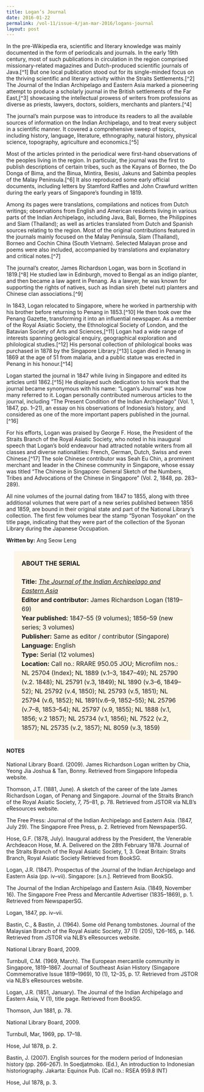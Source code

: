 ```yaml
---
title: Logan’s Journal
date: 2016-01-22
permalink: /vol-11/issue-4/jan-mar-2016/logans-journal
layout: post
---
```

In the pre-Wikipedia era, scientific and literary knowledge was mainly documented in the form of periodicals and journals. In the early 19th century, most of such publications in circulation in the region comprised missionary-related magazines and Dutch-produced scientific journals of Java.[^1] But one local publication stood out for its single-minded focus on the thriving scientific and literary activity within the Straits Settlements.[^2] The Journal of the Indian Archipelago and Eastern Asia marked a pioneering attempt to produce a scholarly journal in the British settlements of the Far East,[^3] showcasing the intellectual prowess of writers from professions as diverse as priests, lawyers, doctors, soldiers,  merchants  and planters.[^4]

The journal’s main purpose was to introduce its readers to all the available sources of information on the Indian Archipelago, and to treat every subject in a scientific manner. It covered a comprehensive sweep of topics, including history, language, literature, ethnography, natural history, physical science, topography, agriculture and economics.[^5]

Most of the articles printed in the periodical were first-hand observations of the peoples living in the region. In particular, the journal was the first to publish descriptions of certain tribes, such as the Kayans of Borneo, the Do Donga of Bima, and the Binua, Mintira, Besisi, Jakuns and Sabimba peoples of the Malay Peninsula.[^6] It also reproduced some early official documents, including letters by Stamford Raffles and John Crawfurd written during the early years of Singapore’s founding in 1819.

Among its pages were translations, compilations and notices from Dutch writings; observations from English and American residents living in various parts of the Indian Archipelago, including Java, Bali, Borneo, the Philippines and Siam (Thailand); as well as articles translated from Dutch and Spanish sources relating to the region. Most of the original contributions featured in the journals mainly focused on the Malay Peninsula, Siam (Thailand), Borneo and Cochin China (South Vietnam). Selected Malayan prose and poems were also included, accompanied by translations and explanatory and critical notes.[^7]

The journal’s creator, James Richardson Logan, was born in Scotland in 1819.[^8] He studied law in Edinburgh, moved to Bengal as an indigo planter, and then became a law agent in Penang. As a lawyer, he was known for supporting the rights of natives, such as Indian sireh (betel nut) planters and Chinese clan associations.[^9]

In 1843, Logan relocated to Singapore, where he worked in partnership with his brother before returning to Penang in 1853.[^10] He then took over the Penang Gazette, transforming it into an influential newspaper. As a member of the Royal Asiatic Society, the Ethnological Society of London, and the Batavian Society of  Arts  and Sciences,[^11] Logan had a wide range of interests spanning geological enquiry, geographical exploration  and philological  studies.[^12] His personal collection of philological books was purchased in 1878 by the Singapore Library.[^13] Logan died in Penang in 1869 at the age of 51 from malaria, and a public statue was erected in Penang in his honour.[^14]

Logan started the journal in 1847 while living in Singapore and edited its articles until 1862.[^15] He displayed such dedication to his work that the journal became synonymous with his name: “Logan’s Journal” was how many referred to it. Logan personally contributed numerous articles to the journal, including “The Present Condition of the Indian Archipelago” (Vol. 1, 1847, pp. 1–21), an essay on his observations of Indonesia’s history, and considered as one of the more important papers  published  in the journal.[^16]

For his efforts, Logan was praised by George F. Hose, the President of the Straits Branch of the Royal Asiatic Society, who noted in his inaugural speech that Logan’s bold endeavour had attracted notable writers from all classes and diverse nationalities: French, German, Dutch, Swiss and even Chinese.[^17] The sole Chinese contributor was Seah Eu Chin, a prominent merchant and leader in the Chinese community in Singapore, whose essay was titled “The Chinese in Singapore: General Sketch of the Numbers, Tribes and Advocations of the Chinese in Singapore” (Vol. 2, 1848, pp. 283–289).

All nine volumes of the journal dating from 1847 to 1855, along with three additional volumes that were part of a new series published between 1856 and 1859, are bound in their original state and part of the National Library’s collection. The first few volumes bear the stamp “Syonan Tosyokan” on the title page, indicating that they were part of the collection of the Syonan Library during the Japanese Occupation.

**Written by:** Ang Seow Leng

<span style="background-colour: #fdf5e6; padding: 20px; margin: 20px; background:#fdf5e6; display:block; font-size:1rem; line-height:1.5rem;"><b>ABOUT THE SERIAL</b>
<br><br>
<b>Title:</b> <i><a href="https://eservice.nlb.gov.sg/item_holding.aspx?bid=5007604">The Journal of the Indian Archipelago and Eastern Asia</a></i>
<br>
<b>Editor and contributor:</b> James Richardson Logan (1819–69)
<br>
<b>Year published:</b> 1847–55 (9 volumes); 1856–59 (new series; 3 volumes)
<br>
<b>Publisher:</b> Same as editor / contributor (Singapore)
<br>
<b>Language:</b> English
<br>
<b>Type:</b> Serial (12 volumes)
<br>
<b>Location:</b> Call no.: RRARE 950.05 JOU; Microfilm nos.: NL 25704 (Index); NL 1889 (v.1–3, 1847–49); NL 25790 (v.2. 1848); NL 25791 (v.3, 1849); NL 1890 (v.3–6, 1849– 52); NL 25792 (v.4, 1850); NL 25793 (v.5, 1851); NL 25794 (v.6, 1852); NL 1891(v.6–9, 1852–55); NL 25796 (v.7–8, 1853–54); NL 25797 (v.9, 1855); NL 1888 (v.1, 1856; v.2 1857); NL 25734 (v.1, 1856); NL 7522 (v.2, 1857); NL 25735 (v.2, 1857); NL 8059 (v.3, 1859)</span>
	
#### **NOTES**

National Library Board. (2009). James Richardson Logan written by Chia, Yeong Jia Joshua & Tan, Bonny. Retrieved from Singapore Infopedia website.

Thomson, J.T. (1881, June). A sketch of the career of the late James Richardson Logan, of Penang and Singapore. Journal of the Straits Branch of the Royal Asiatic Society, 7, 75–81, p. 78. Retrieved from JSTOR via NLB’s eResources website.

The Free Press: Journal of the Indian Archipelago and Eastern Asia. (1847, July 29). The Singapore Free Press, p. 2. Retrieved from NewspaperSG.

Hose, G.F. (1878, July). Inaugural address by the President, the Venerable Archdeacon Hose, M. A. Delivered on the 28th February 1878. Journal of the Straits Branch of the Royal Asiatic Society, 1, 3. Great Britain: Straits Branch, Royal Asiatic Society Retrieved from BookSG.

Logan, J.R. (1847). Prospectus of the Journal of the Indian Archipelago and Eastern Asia (pp. iv–vii). Singapore: [s.n.]. Retrieved from BookSG.

The Journal of the Indian Archipelago and Eastern Asia. (1849, November 16). The Singapore Free Press and Mercantile Advertiser (1835–1869), p. 1. Retrieved from NewspaperSG.

Logan, 1847, pp. iv–vii.

Bastin, C., & Bastin, J. (1964). Some old Penang tombstones. Journal of the Malaysian Branch of the Royal Asiatic Society, 37 (1) (205), 126–165, p. 146. Retrieved from JSTOR via NLB’s eResources website.

National Library Board, 2009.

Turnbull, C.M. (1969, March). The European mercantile community in Singapore, 1819–1867. Journal of Southeast Asian History (Singapore Commemorative Issue 1819–1969), 10 (1), 12–35, p. 17. Retrieved from JSTOR via NLB’s eResources website.

Logan, J.R. (1851, January). The Journal of the Indian Archipelago and Eastern Asia, V  (1), title page. Retrieved from BookSG.

Thomson, Jun 1881, p. 78.

National Library Board, 2009.

Turnbull, Mar, 1969, pp. 17–18.

Hose, Jul 1878, p. 2.

Bastin, J. (2007). English sources for the modern period of Indonesian history (pp. 266–267). In Soedjatmoko. (Ed.), An introduction to Indonesian historiography. Jakarta: Equinox Pub. (Call no.: RSEA 959.8 INT)

Hose, Jul 1878, p. 3.